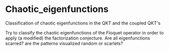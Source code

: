 # Chaotic_eigenfunctions
Classification of chaotic eigenfunctions in the QKT and the coupled QKT's

Try to classify the chaotic eigenfunctions of the Floquet operator in order to apply (a modified) the factorization conjecture.
Are all eigenfunctions scarred? are the patterns visualized random or scarlets?


